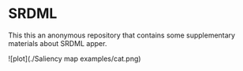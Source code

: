 # SRDML

This this an anonymous repository that contains some supplementary materials about SRDML apper.

![plot](./Saliency map examples/cat.png)
